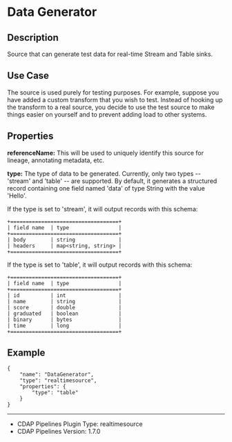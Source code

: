 # Data Generator


Description
-----------
Source that can generate test data for real-time Stream and Table sinks.


Use Case
--------
The source is used purely for testing purposes. For example, suppose you have added a
custom transform that you wish to test. Instead of hooking up the transform to a real
source, you decide to use the test source to make things easier on yourself and to
prevent adding load to other systems.


Properties
----------
**referenceName:** This will be used to uniquely identify this source for lineage, annotating metadata, etc.

**type:** The type of data to be generated. Currently, only two types -- 'stream' and
'table' -- are supported. By default, it generates a structured record containing one
field named 'data' of type String with the value 'Hello'.

If the type is set to 'stream', it will output records with this schema:

    +===================================+
    | field name  | type                |
    +===================================+
    | body        | string              |
    | headers     | map<string, string> |
    +===================================+

If the type is set to 'table', it will output records with this schema:

    +===================================+
    | field name  | type                |
    +===================================+
    | id          | int                 |
    | name        | string              |
    | score       | double              |
    | graduated   | boolean             |
    | binary      | bytes               |
    | time        | long                |
    +===================================+
    

Example
-------

    {
        "name": "DataGenerator",
        "type": "realtimesource",
        "properties": {
            "type": "table"
        }
    }

---
- CDAP Pipelines Plugin Type: realtimesource
- CDAP Pipelines Version: 1.7.0
